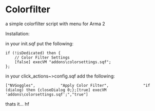 # Colorfilter
a simple colorfilter script with menu for Arma 2

Installation:

in your init.sqf put the following:

	if (!isDedicated) then {
		// Color Filter Settings
		[false] execVM "addons\colorsettings.sqf";
	};

in your click_actions~>config.sqf add the following:

	["NVGoggles",			"Apply Color Filter",				"if (dialog) then {closeDialog 0;};[true] execVM 'addons\colorsettings.sqf';","true"]


thats it... hf
